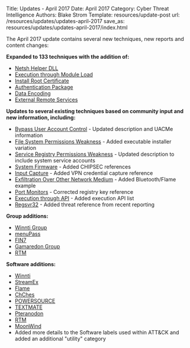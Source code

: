 Title: Updates - April 2017
Date: April 2017
Category: Cyber Threat Intelligence
Authors: Blake Strom
Template: resources/update-post
url: /resources/updates/updates-april-2017
save_as: resources/updates/updates-april-2017/index.html

The April 2017 update contains several new techniques, new reports and content changes:

**Expanded to 133 techniques with the addition of:**

* [Netsh Helper DLL](/techniques/T1128)
* [Execution through Module Load](/techniques/T1129)
* [Install Root Certificate](/techniques/T1130)
* [Authentication Package](/techniques/T1131)
* [Data Encoding](/techniques/T1132)
* [External Remote Services](/techniques/T1133)

**Updates to several existing techniques based on community input and new information, including:**

* [Bypass User Account Control](/techniques/T1088) - Updated description and UACMe information
* [File System Permissions Weakness](/techniques/T1044) - Added executable installer variation
* [Service Registry Permissions Weakness](/techniques/T1058) - Updated description to include system service accounts
* [System Firmware](/techniques/T1019) - Added CHIPSEC references
* [Input Capture](/techniques/T1056) - Added VPN credential capture reference
* [Exfiltration Over Other Network Medium](/techniques/T1011) - Added Bluetooth/Flame example
* [Port Monitors](/techniques/T1013) - Corrected registry key reference
* [Execution through API](/techniques/T1106) - Added execution API list
* [Regsvr32](/techniques/T1117) - Added threat reference from recent reporting

**Group additions:**

* [Winnti Group](/groups/G0044)
* [menuPass](/groups/G0045)
* [FIN7](/groups/G0046)
* [Gamaredon Group](/groups/G0047)
* [RTM](/groups/G0048)

**Software additions:**

* [Winnti](/software/S0141)
* [StreamEx](/software/S0142)
* [Flame](/software/S0143)
* [ChChes](/software/S0144)
* [POWERSOURCE](/software/S0145)
* [TEXTMATE](/software/S0146)
* [Pteranodon](/software/S0147)
* [RTM](/software/S0148)
* [MoonWind](/software/S0149)
* Added more details to the Software labels used within ATT&CK and added an additional "utility" category